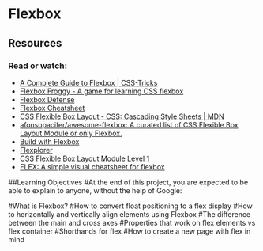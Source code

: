 # Flexbox

## Resources

### Read or watch:

- [A Complete Guide to Flexbox | CSS-Tricks](https://intranet.aluswe.com/rltoken/Roinpo-6BbDM1NK92bKlCg)
- [Flexbox Froggy - A game for learning CSS flexbox](https://intranet.aluswe.com/rltoken/8lUlwT7oXB0KLNuosHmAnA)
- [Flexbox Defense](https://intranet.aluswe.com/rltoken/Ap-otFRTGW5_f4osObvsGg)
- [Flexbox Cheatsheet](https://intranet.aluswe.com/rltoken/yF52KbGYXTvQHznQFaqiUQ)
- [CSS Flexible Box Layout - CSS: Cascading Style Sheets | MDN](https://intranet.aluswe.com/rltoken/S2mdsx4KqlOramBgpVJIcA)
- [afonsopacifer/awesome-flexbox: A curated list of CSS Flexible Box Layout Module or only Flexbox.](https://intranet.aluswe.com/rltoken/bKqIGGlGouQVcNpO6mb3yA)
- [Build with Flexbox](https://intranet.aluswe.com/rltoken/fNfq2XrH6D0OFpXZZA6n_w)
- [Flexplorer](https://intranet.aluswe.com/rltoken/pARdLpfpniuVj6s_R3hjEw)
- [CSS Flexible Box Layout Module Level 1](https://intranet.aluswe.com/rltoken/qmuM8ZPOLSuPg2XR2zy5Jg)
- [FLEX: A simple visual cheatsheet for flexbox](https://intranet.aluswe.com/rltoken/bZj3TIFXL07zC0lu-UO0aQ)

##Learning Objectives
#At the end of this project, you are expected to be able to explain to anyone, without the help of Google:

#What is Flexbox?
#How to convert float positioning to a flex display
#How to horizontally and vertically align elements using Flexbox
#The difference between the main and cross axes
#Properties that work on flex elements vs flex container
#Shorthands for flex
#How to create a new page with flex in mind